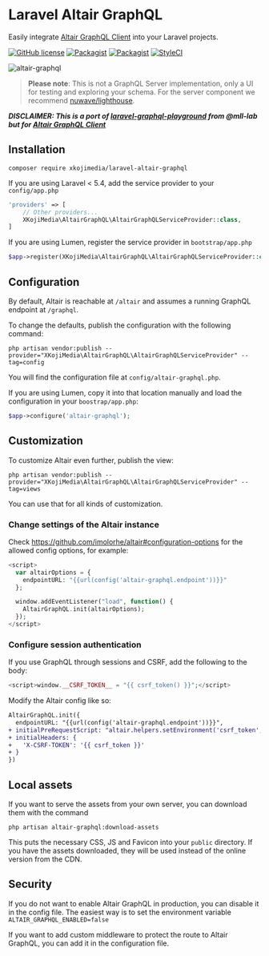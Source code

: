 # Laravel Altair GraphQL

Easily integrate [Altair GraphQL Client](https://altair.sirmuel.design/) into your Laravel projects.

[![GitHub license](https://img.shields.io/github/license/xkojimedia/laravel-altair-graphql.svg)](https://github.com/xkojimedia/laravel-altair-graphql/blob/master/LICENSE)
[![Packagist](https://img.shields.io/packagist/v/xkojimedia/laravel-altair-graphql.svg)](https://packagist.org/packages/xkojimedia/laravel-altair-graphql)
[![Packagist](https://img.shields.io/packagist/dt/xkojimedia/laravel-altair-graphql.svg)](https://packagist.org/packages/xkojimedia/laravel-altair-graphql)
[![StyleCI](https://github.styleci.io/repos/233300751/shield?branch=master)](https://github.styleci.io/repos/233300751)

![altair-graphql](https://i.imgur.com/h63OBPA.png)

> **Please note**: This is not a GraphQL Server implementation, only a UI for testing and exploring your schema. For the server component we recommend [nuwave/lighthouse](https://github.com/nuwave/lighthouse).


**_DISCLAIMER: This is a port of [laravel-graphql-playground](https://github.com/mll-lab/laravel-graphql-playground) from @mll-lab but for [Altair GraphQL Client](https://altair.sirmuel.design/)_**

## Installation

    composer require xkojimedia/laravel-altair-graphql

If you are using Laravel < 5.4, add the service provider to your `config/app.php`

```php
'providers' => [
    // Other providers...
    XKojiMedia\AltairGraphQL\AltairGraphQLServiceProvider::class,
]
```

If you are using Lumen, register the service provider in `bootstrap/app.php`

```php
$app->register(XKojiMedia\AltairGraphQL\AltairGraphQLServiceProvider::class);
```

## Configuration

By default, Altair is reachable at `/altair`
and assumes a running GraphQL endpoint at `/graphql`.

To change the defaults, publish the configuration with the following command:

    php artisan vendor:publish --provider="XKojiMedia\AltairGraphQL\AltairGraphQLServiceProvider" --tag=config

You will find the configuration file at `config/altair-graphql.php`.

If you are using Lumen, copy it into that location manually and load the configuration
in your `boostrap/app.php`:

```php
$app->configure('altair-graphql');
```

## Customization

To customize Altair even further, publish the view:

    php artisan vendor:publish --provider="XKojiMedia\AltairGraphQL\AltairGraphQLServiceProvider" --tag=views

You can use that for all kinds of customization.

### Change settings of the Altair instance

Check https://github.com/imolorhe/altair#configuration-options for the allowed config options, for example:

```php
<script>
  var altairOptions = {
    endpointURL: "{{url(config('altair-graphql.endpoint'))}}"
  };

  window.addEventListener("load", function() {
    AltairGraphQL.init(altairOptions);
  });
</script>
```

### Configure session authentication

If you use GraphQL through sessions and CSRF, add the following to the body:

```php
<script>window.__CSRF_TOKEN__ = "{{ csrf_token() }}";</script>
```

Modify the Altair config like so:

```diff
AltairGraphQL.init({
  endpointURL: "{{url(config('altair-graphql.endpoint'))}}",
+ initialPreRequestScript: "altair.helpers.setEnvironment('csrf_token', window.__CSRF_TOKEN__);",
+ initialHeaders: {
+   'X-CSRF-TOKEN': '{{ csrf_token }}'
+ }
})
```

## Local assets

If you want to serve the assets from your own server, you can download them with the command

    php artisan altair-graphql:download-assets

This puts the necessary CSS, JS and Favicon into your `public` directory. If you have
the assets downloaded, they will be used instead of the online version from the CDN.

## Security

If you do not want to enable Altair GraphQL in production, you can disable it in the config file.
The easiest way is to set the environment variable `ALTAIR_GRAPHQL_ENABLED=false`

If you want to add custom middleware to protect the route to Altair GraphQL, you can
add it in the configuration file.
